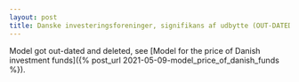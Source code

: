 ```yaml
---
layout: post
title: Danske investeringsforeninger, signifikans af udbytte (OUT-DATED)
---
```


Model got out-dated and deleted, see [Model for the price of Danish investment funds]({% post_url 2021-05-09-model_price_of_danish_funds %}).
